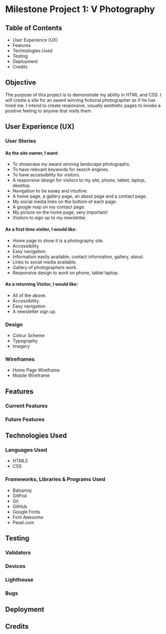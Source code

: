 # Milestone Project 1: V Photography 


## Table of Contents
- User Experience (UX)
- Features
- Technologies Used
- Testing
- Deployment
- Credits

## Objective
The purpose of this project is to demonstrate my ability in HTML and CSS. I will create a site for an award winning fictional photographer as if he has hired me.
I intend to create responsive, visually aesthetic pages to invoke a positive feeling to anyone that visits them.

## User Experience (UX)
### User Stories

#### As the site owner, I want:
-  To showcase my award winning landscape photographs.
-  To have relevant keywords for search engines.
-  To have accessibility for visitors.
-  A responsive design for visitors to my site, phone, tablet, laptop, desktop.
-  Navigation to be easey and intuitive.
-  A home page, a gallery page, an about page and a contact page.
-  My social media links on the bottom of each page.
-  A google map on my contact page.
-  My picture on the home page, very important!
-  Visitors to sign up to my newsletter.
#### As a first time visiter, I would like:
- Home page to show it is a photography site.
- Accessibility
- Easy navigation.
- Information easily available, contact information, gallery, about.
- Links to social media available.
- Gallery of photographers work.
- Responsive design to work on phone, tablet laptop.
#### As a returning Visitor, I would like:
- All of the above.
- Accessibility.
- Easy navigation.
- A newsletter sign up.



### Design
- Colour Scheme
- Typography
- Imagery

### Wireframes
- Home Page Wireframe
- Mobile Wireframe

## Features
### Current Features

### Future Features


## Technologies Used
### Languages Used
- HTML5
- CSS

### Frameworks, Libraries & Programs Used
- Balsamiq
- GitPod
- Git
- GitHub
- Google Fonts
- Font Awesome
- Pexel.com

## Testing
### Validators
### Devices
### Lighthouse

### Bugs

## Deployment

## Credits
